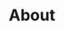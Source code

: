 ---
financial_year: 2018-19
slug: about
layout: about
years:
- [2015-16, /2015-16/about, link]
- [2016-17, /2016-17/about, link]
- [2017-18, /2017-18/about, link]
- [2018-19, /2018-19/about, active]
active: about
title: About
nested: false
---